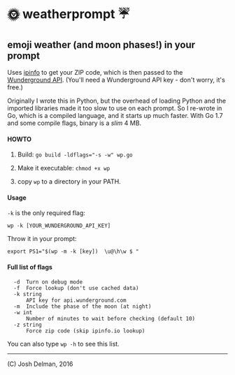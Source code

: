 # 🌞 weatherprompt ☔
## emoji weather (and moon phases!) in your prompt 

Uses [ipinfo](http://ipinfo.io/json) to get your ZIP code, which is then passed to the [Wunderground API](https://api.wunderground.com/api). (You'll need a Wunderground API key - don't worry, it's free.)

Originally I wrote this in Python, but the overhead of loading Python and the imported libraries made it too slow to use on each prompt. So I re-wrote in Go, which is a compiled language, and it starts up much faster. With Go 1.7 and some compile flags, binary is a *slim* 4 MB.


#### HOWTO

1. Build: `go build -ldflags="-s -w" wp.go`

2. Make it executable: `chmod +x wp`

3. copy `wp` to a directory in your PATH.


#### Usage

`-k` is the only required flag:

`wp -k [YOUR_WUNDERGROUND_API_KEY]`

Throw it in your prompt:

`export PS1="$(wp -m -k [key])  \u@\h\w $ "`



#### Full list of flags

```
  -d  Turn on debug mode
  -f  Force lookup (don't use cached data)
  -k string
      API key for api.wunderground.com
  -m  Include the phase of the moon (at night)
  -w int
      Number of minutes to wait before checking (default 10)
  -z string
      Force zip code (skip ipinfo.io lookup)
```

You can also type `wp -h` to see this list.

***

(C) Josh Delman, 2016